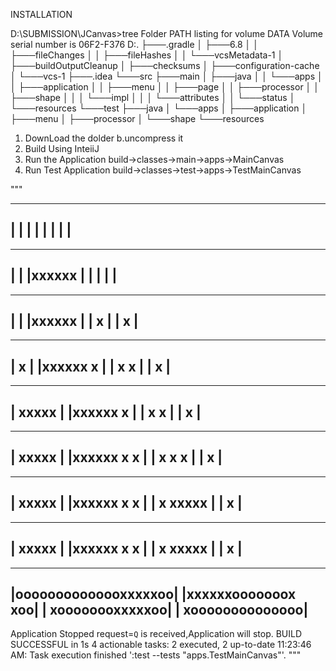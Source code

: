INSTALLATION 

D:\SUBMISSION\JCanvas>tree
Folder PATH listing for volume DATA
Volume serial number is 06F2-F376
D:.
├───.gradle
│   ├───6.8
│   │   ├───fileChanges
│   │   ├───fileHashes
│   │   └───vcsMetadata-1
│   ├───buildOutputCleanup
│   ├───checksums
│   ├───configuration-cache
│   └───vcs-1
├───.idea
└───src
    ├───main
    │   ├───java
    │   │   └───apps
    │   │       ├───application
    │   │       ├───menu
    │   │       ├───page
    │   │       ├───processor
    │   │       ├───shape
    │   │       │   └───impl
    │   │       │       └───attributes
    │   │       └───status
    │   └───resources
    └───test
        ├───java
        │   └───apps
        │       ├───application
        │       ├───menu
        │       ├───processor
        │       └───shape
        └───resources




1. DownLoad the dolder b.uncompress it
2. Build Using InteiiJ  
3. Run the Application build->classes->main->apps->MainCanvas
4. Run Test Application  build->classes->test->apps->TestMainCanvas


"""

----------------------
|                    |
|                    |
|                    |
|                    |
----------------------
----------------------
|                    |
|xxxxxx              |
|                    |
|                    |
----------------------
----------------------
|                    |
|xxxxxx              |
|     x              |
|     x              |
----------------------
----------------------
|             x      |
|xxxxxx       x      |
|     x       x      |
|     x              |
----------------------
----------------------
|             xxxxx  |
|xxxxxx       x      |
|     x       x      |
|     x              |
----------------------
----------------------
|             xxxxx  |
|xxxxxx       x   x  |
|     x       x   x  |
|     x              |
----------------------
----------------------
|             xxxxx  |
|xxxxxx       x   x  |
|     x       xxxxx  |
|     x              |
----------------------
----------------------
|             xxxxx  |
|xxxxxx       x   x  |
|     x       xxxxx  |
|     x              |
----------------------
----------------------
|oooooooooooooxxxxxoo|
|xxxxxxooooooox   xoo|
|     xoooooooxxxxxoo|
|     xoooooooooooooo|
----------------------
Application Stopped request=`Q` is received,Application will stop.
BUILD SUCCESSFUL in 1s
4 actionable tasks: 2 executed, 2 up-to-date
11:23:46 AM: Task execution finished ':test --tests "apps.TestMainCanvas"'.
"""
